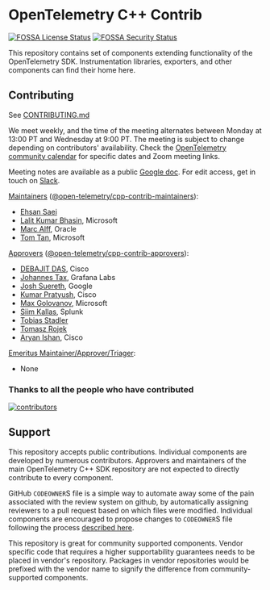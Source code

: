 # OpenTelemetry C++ Contrib

[![FOSSA License Status](https://app.fossa.com/api/projects/custom%2B162%2Fgithub.com%2Fopen-telemetry%2Fopentelemetry-cpp-contrib.svg?type=shield&issueType=license)](https://app.fossa.com/projects/custom%2B162%2Fgithub.com%2Fopen-telemetry%2Fopentelemetry-cpp-contrib?ref=badge_shield&issueType=license)
[![FOSSA Security Status](https://app.fossa.com/api/projects/custom%2B162%2Fgithub.com%2Fopen-telemetry%2Fopentelemetry-cpp-contrib.svg?type=shield&issueType=security)](https://app.fossa.com/projects/custom%2B162%2Fgithub.com%2Fopen-telemetry%2Fopentelemetry-cpp-contrib?ref=badge_shield&issueType=security)

This repository contains set of components extending functionality of the
OpenTelemetry SDK. Instrumentation libraries, exporters, and other components
can find their home here.

## Contributing

See [CONTRIBUTING.md](CONTRIBUTING.md)

We meet weekly, and the time of the meeting alternates between Monday at 13:00
PT and Wednesday at 9:00 PT. The meeting is subject to change depending on
contributors' availability. Check the [OpenTelemetry community
calendar](https://github.com/open-telemetry/community#calendar)
for specific dates and Zoom meeting links.

Meeting notes are available as a public [Google
doc](https://docs.google.com/document/d/1i1E4-_y4uJ083lCutKGDhkpi3n4_e774SBLi9hPLocw/edit?usp=sharing).
For edit access, get in touch on
[Slack](https://cloud-native.slack.com/archives/C01N3AT62SJ).

[Maintainers](https://github.com/open-telemetry/community/blob/main/community-membership.md#maintainer)
([@open-telemetry/cpp-contrib-maintainers](https://github.com/orgs/open-telemetry/teams/cpp-contrib-maintainers)):

* [Ehsan Saei](https://github.com/esigo)
* [Lalit Kumar Bhasin](https://github.com/lalitb), Microsoft
* [Marc Alff](https://github.com/marcalff), Oracle
* [Tom Tan](https://github.com/ThomsonTan), Microsoft

[Approvers](https://github.com/open-telemetry/community/blob/main/community-membership.md#approver)
([@open-telemetry/cpp-contrib-approvers](https://github.com/orgs/open-telemetry/teams/cpp-contrib-approvers)):

* [DEBAJIT DAS](https://github.com/DebajitDas), Cisco
* [Johannes Tax](https://github.com/pyohannes), Grafana Labs
* [Josh Suereth](https://github.com/jsuereth), Google
* [Kumar Pratyush](https://github.com/kpratyus), Cisco
* [Max Golovanov](https://github.com/maxgolov), Microsoft
* [Siim Kallas](https://github.com/seemk), Splunk
* [Tobias Stadler](https://github.com/tobiasstadler)
* [Tomasz Rojek](https://github.com/TomRoSystems)
* [Aryan Ishan](https://github.com/aryanishan1001), Cisco

[Emeritus
Maintainer/Approver/Triager](https://github.com/open-telemetry/community/blob/main/community-membership.md#emeritus-maintainerapprovertriager):

* None

### Thanks to all the people who have contributed

[![contributors](https://contributors-img.web.app/image?repo=open-telemetry/opentelemetry-cpp-contrib)](https://github.com/open-telemetry/opentelemetry-cpp-contrib/graphs/contributors)

## Support

This repository accepts public contributions. Individual components are
developed by numerous contributors. Approvers and maintainers of the main
OpenTelemetry C++ SDK repository are not expected to directly contribute
to every component.

GitHub `CODEOWNER`S file is a simple way to automate away some of the pain
associated with the review system on github, by automatically assigning
reviewers to a pull request based on which files were modified. Individual
components are encouraged to propose changes to `CODEOWNER`S file following
the process [described here](https://docs.github.com/en/github/creating-cloning-and-archiving-repositories/about-code-owners).

This repository is great for community supported components. Vendor specific
code that requires a higher supportability guarantees needs to be placed in
vendor's repository. Packages in vendor repositories would be prefixed with the
vendor name to signify the difference from community-supported components.
